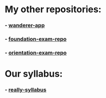 # My other repositories:

### - [wanderer-app](https://github.com/abelkalamar/wanderer-typescript)

### - [foundation-exam-repo](https://github.com/abelkalamar/rueppellii-foundation-normal-exam)

### - [orientation-exam-repo](https://github.com/abelkalamar/rueppellii-orientation-normal-exam)

# Our syllabus:

### - [really-syllabus](https://github.com/green-fox-academy/really-syllabus.git)



